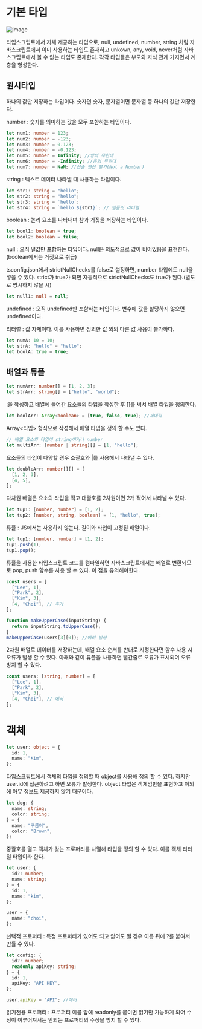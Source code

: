 # 기본 타입

![image](https://github.com/JNU-econovation/hotsix-study/assets/129190157/75427a1c-4bd2-4cd4-a88d-bf44ee710e5b)

타입스크립트에서 자체 제공하는 타입으로, null, undefined, number, string 처럼 자바스크립트에서 이미 사용하는 타입도 존재하고 unkown, any, void, never처럼 자바스크립트에서 볼 수 없는 타입도 존재한다. 각각 타입들은 부모와 자식 관계 가지면서 계층을 형성한다.

## 원시타입

하나의 값만 저장하는 타입이다. 숫자면 숫자, 문자열이면 문자열 등 하나의 값만 저장한다.

number : 숫자를 의미하는 값을 모두 포함하는 타입이다.

```ts
let num1: number = 123;
let num2: number = -123;
let num3: number = 0.123;
let num4: number = -0.123;
let num5: number = Infinity; //양의 무한대
let num6: number = -Infinity; //음의 무한대
let num7: number = NaN; //산술 연산 불가(Not a Number)
```

string : 텍스트 데이터 나타낼 때 사용하는 타입이다.

```ts
let str1: string = "hello";
let str2: string = "hello";
let str3: string = `hello`;
let str4: string = `hello ${str1}`; // 템플릿 리터럴
```

boolean : 논리 요소를 나타내며 참과 거짓을 저장하는 타입이다.

```ts
let bool1: boolean = true;
let bool2: boolean = false;
```

null : 오직 널값만 포함하는 타입이다. null은 의도적으로 값이 비어있음을 표현한다. (boolean에서는 거짓으로 취급)

tsconfig.json에서 strictNullChecks를 false로 설정하면, number 타입에도 null을 넣을 수 있다. strict가 true가 되면 자동적으로 strictNullChecks도 true가 된다.(별도로 명시하지 않을 시)

```ts
let null1: null = null;
```

undefined : 오직 undefined만 포함하는 타입이다. 변수에 값을 할당하지 않으면 undefined이다.

리터럴 : 값 자체이다. 이를 사용하면 정의한 값 외의 다른 값 사용이 불가하다.

```ts
let numA: 10 = 10;
let strA: "hello" = "hello";
let boolA: true = true;
```

## 배열과 튜플

```ts
let numArr: number[] = [1, 2, 3];
let strArr: string[] = ["hello", "world"];
```

:을 작성하고 배열에 들어간 요소들의 타입을 작성한 후 []를 써서 배열 타입을 정의한다.

```ts
let boolArr: Array<boolean> = [true, false, true]; //제네릭
```

Array<타입> 형식으로 작성해서 배열 타입을 정의 할 수도 있다.

```ts
// 배열 요소의 타입이 string이거나 number
let multiArr: (number | string)[] = [1, "hello"];
```

요소들의 타입이 다양할 경우 소괄호와 |를 사용해서 나타낼 수 있다.

```ts
let doubleArr: number[][] = [
  [1, 2, 3],
  [4, 5],
];
```

다차원 배열은 요소의 타입을 적고 대괄호를 2차원이면 2개 적어서 나타낼 수 있다.

```ts
let tup1: [number, number] = [1, 2];
let tup2: [number, string, boolean] = [1, "hello", true];
```

튜플 : JS에서는 사용하지 않는다. 길이와 타입이 고정된 배열이다.

```ts
let tup1: [number, number] = [1, 2];
tup1.push(1);
tup1.pop();
```

튜플을 사용한 타입스크립트 코드를 컴파일하면 자바스크립트에서는 배열로 변환되므로 pop, push 함수를 사용 할 수 있다. 이 점을 유의해야한다.

```ts
const users = [
  ["Lee", 1],
  ["Park", 2],
  ["Kim", 3],
  [4, "Choi"], // 추가
];

function makeUpperCase(inputString) {
  return inputString.toUpperCase();
}
makeUpperCase(users[3][0]); //에러 발생
```

2차원 배열로 데이터를 저장하는데, 배열 요소 순서를 반대로 지정한다면 함수 사용 시 오류가 발생 할 수 있다. 아래와 같이 튜플을 사용하면 빨간줄로 오류가 표시되어 오류 방지 할 수 있다.

```ts
const users: [string, number] = [
  ["Lee", 1],
  ["Park", 2],
  ["Kim", 3],
  [4, "Choi"], // 에러
];
```

# 객체

```ts
let user: object = {
  id: 1,
  name: "Kim",
};
```

타입스크립트에서 객체의 타입을 정의할 때 object를 사용해 정의 할 수 있다. 하지만 user.id에 접근하려고 하면 오류가 발생한다. object 타입은 객체임만을 표현하고 이외에 아무 정보도 제공하지 않기 때문이다.

```ts
let dog: {
  name: string;
  color: string;
} = {
  name: "구름이",
  color: "Brown",
};
```

중괄호를 열고 객체가 갖는 프로퍼티를 나열해 타입을 정의 할 수 있다. 이를 객체 리터럴 타입이라 한다.

```ts
let user: {
  id?: number;
  name: string;
} = {
  id: 1,
  name: "kim",
};

user = {
  name: "choi",
};
```

선택적 프로퍼티 : 특정 프로퍼티가 있어도 되고 없어도 될 경우 이름 뒤에 ?를 붙여서 만들 수 있다.

```ts
let config: {
  id?: number;
  readonly apiKey: string;
} = {
  id: 1,
  apiKey: "API KEY",
};

user.apiKey = "API"; //에러
```

읽기전용 프로퍼티 : 프로퍼티 이름 앞에 readonly를 붙이면 읽기만 가능하게 되어 수정이 이루어져서는 안되는 프로퍼티의 수정을 방지 할 수 있다.
